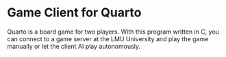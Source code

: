 # Game Client for Quarto

Quarto is a board game for two players. With this program written in C, you can connect to a game server at the LMU University and play the game manually or let the client AI play autonomously.

